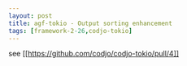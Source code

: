 ```yaml
---
layout: post
title: agf-tokio - Output sorting enhancement
tags: [framework-2-26,codjo-tokio]
---
```

see [[https://github.com/codjo/codjo-tokio/pull/4]]